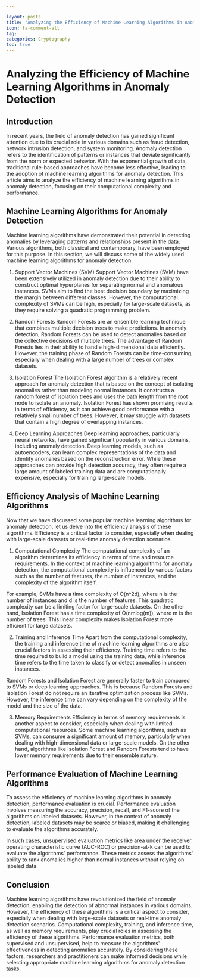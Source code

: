 ```yaml
---

layout: posts
title: "Analyzing the Efficiency of Machine Learning Algorithms in Anomaly Detection"
icon: fa-comment-alt
tag:      
categories: Cryptography
toc: true
---
```




# Analyzing the Efficiency of Machine Learning Algorithms in Anomaly Detection

## Introduction
In recent years, the field of anomaly detection has gained significant attention due to its crucial role in various domains such as fraud detection, network intrusion detection, and system monitoring. Anomaly detection refers to the identification of patterns or instances that deviate significantly from the norm or expected behavior. With the exponential growth of data, traditional rule-based approaches have become less effective, leading to the adoption of machine learning algorithms for anomaly detection. This article aims to analyze the efficiency of machine learning algorithms in anomaly detection, focusing on their computational complexity and performance.

## Machine Learning Algorithms for Anomaly Detection
Machine learning algorithms have demonstrated their potential in detecting anomalies by leveraging patterns and relationships present in the data. Various algorithms, both classical and contemporary, have been employed for this purpose. In this section, we will discuss some of the widely used machine learning algorithms for anomaly detection.

1. Support Vector Machines (SVM)
Support Vector Machines (SVM) have been extensively utilized in anomaly detection due to their ability to construct optimal hyperplanes for separating normal and anomalous instances. SVMs aim to find the best decision boundary by maximizing the margin between different classes. However, the computational complexity of SVMs can be high, especially for large-scale datasets, as they require solving a quadratic programming problem.

2. Random Forests
Random Forests are an ensemble learning technique that combines multiple decision trees to make predictions. In anomaly detection, Random Forests can be used to detect anomalies based on the collective decisions of multiple trees. The advantage of Random Forests lies in their ability to handle high-dimensional data efficiently. However, the training phase of Random Forests can be time-consuming, especially when dealing with a large number of trees or complex datasets.

3. Isolation Forest
The Isolation Forest algorithm is a relatively recent approach for anomaly detection that is based on the concept of isolating anomalies rather than modeling normal instances. It constructs a random forest of isolation trees and uses the path length from the root node to isolate an anomaly. Isolation Forest has shown promising results in terms of efficiency, as it can achieve good performance with a relatively small number of trees. However, it may struggle with datasets that contain a high degree of overlapping instances.

4. Deep Learning Approaches
Deep learning approaches, particularly neural networks, have gained significant popularity in various domains, including anomaly detection. Deep learning models, such as autoencoders, can learn complex representations of the data and identify anomalies based on the reconstruction error. While these approaches can provide high detection accuracy, they often require a large amount of labeled training data and are computationally expensive, especially for training large-scale models.

## Efficiency Analysis of Machine Learning Algorithms
Now that we have discussed some popular machine learning algorithms for anomaly detection, let us delve into the efficiency analysis of these algorithms. Efficiency is a critical factor to consider, especially when dealing with large-scale datasets or real-time anomaly detection scenarios.

1. Computational Complexity
The computational complexity of an algorithm determines its efficiency in terms of time and resource requirements. In the context of machine learning algorithms for anomaly detection, the computational complexity is influenced by various factors such as the number of features, the number of instances, and the complexity of the algorithm itself.

For example, SVMs have a time complexity of O(n^2d), where n is the number of instances and d is the number of features. This quadratic complexity can be a limiting factor for large-scale datasets. On the other hand, Isolation Forest has a time complexity of O(nmlog(m)), where m is the number of trees. This linear complexity makes Isolation Forest more efficient for large datasets.

2. Training and Inference Time
Apart from the computational complexity, the training and inference time of machine learning algorithms are also crucial factors in assessing their efficiency. Training time refers to the time required to build a model using the training data, while inference time refers to the time taken to classify or detect anomalies in unseen instances.

Random Forests and Isolation Forest are generally faster to train compared to SVMs or deep learning approaches. This is because Random Forests and Isolation Forest do not require an iterative optimization process like SVMs. However, the inference time can vary depending on the complexity of the model and the size of the data.

3. Memory Requirements
Efficiency in terms of memory requirements is another aspect to consider, especially when dealing with limited computational resources. Some machine learning algorithms, such as SVMs, can consume a significant amount of memory, particularly when dealing with high-dimensional data or large-scale models. On the other hand, algorithms like Isolation Forest and Random Forests tend to have lower memory requirements due to their ensemble nature.

## Performance Evaluation of Machine Learning Algorithms
To assess the efficiency of machine learning algorithms in anomaly detection, performance evaluation is crucial. Performance evaluation involves measuring the accuracy, precision, recall, and F1-score of the algorithms on labeled datasets. However, in the context of anomaly detection, labeled datasets may be scarce or biased, making it challenging to evaluate the algorithms accurately.

In such cases, unsupervised evaluation metrics like area under the receiver operating characteristic curve (AUC-ROC) or precision-at-k can be used to evaluate the algorithms' performance. These metrics assess the algorithms' ability to rank anomalies higher than normal instances without relying on labeled data.

## Conclusion
Machine learning algorithms have revolutionized the field of anomaly detection, enabling the detection of abnormal instances in various domains. However, the efficiency of these algorithms is a critical aspect to consider, especially when dealing with large-scale datasets or real-time anomaly detection scenarios. Computational complexity, training, and inference time, as well as memory requirements, play crucial roles in assessing the efficiency of these algorithms. Performance evaluation metrics, both supervised and unsupervised, help to measure the algorithms' effectiveness in detecting anomalies accurately. By considering these factors, researchers and practitioners can make informed decisions while selecting appropriate machine learning algorithms for anomaly detection tasks.